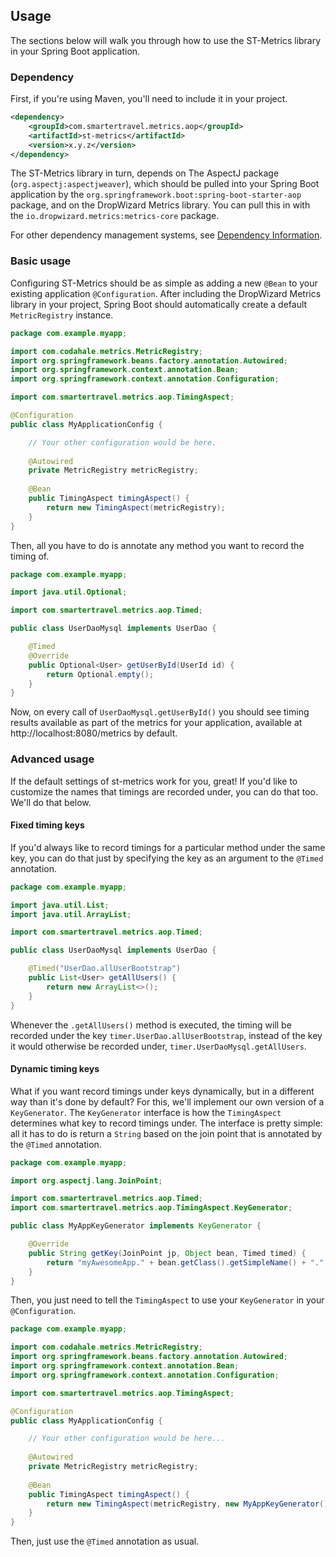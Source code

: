 ## Usage

The sections below will walk you through how to use the ST-Metrics library in your Spring Boot
application.

### Dependency

First, if you're using Maven, you'll need to include it in your project.

``` xml
<dependency>
    <groupId>com.smartertravel.metrics.aop</groupId>
    <artifactId>st-metrics</artifactId>
    <version>x.y.z</version>
</dependency>
```

The ST-Metrics library in turn, depends on The AspectJ package (`org.aspectj:aspectjweaver`), which
should be pulled into your Spring Boot application by the `org.springframework.boot:spring-boot-starter-aop`
package, and on the DropWizard Metrics library. You can pull this in with the
`io.dropwizard.metrics:metrics-core` package.

For other dependency management systems, see [Dependency Information](dependency-info.html).

### Basic usage

Configuring ST-Metrics should be as simple as adding a new `@Bean` to your existing application
`@Configuration`. After including the DropWizard Metrics library in your project, Spring Boot
should automatically create a default `MetricRegistry` instance.

``` java
package com.example.myapp;

import com.codahale.metrics.MetricRegistry;
import org.springframework.beans.factory.annotation.Autowired;
import org.springframework.context.annotation.Bean;
import org.springframework.context.annotation.Configuration;

import com.smartertravel.metrics.aop.TimingAspect;

@Configuration
public class MyApplicationConfig {

    // Your other configuration would be here.
    
    @Autowired
    private MetricRegistry metricRegistry;
    
    @Bean
    public TimingAspect timingAspect() {
        return new TimingAspect(metricRegistry);
    }
}
```
    
Then, all you have to do is annotate any method you want to record the timing of.
    
``` java
package com.example.myapp;

import java.util.Optional;

import com.smartertravel.metrics.aop.Timed;

public class UserDaoMysql implements UserDao {

    @Timed
    @Override
    public Optional<User> getUserById(UserId id) {
        return Optional.empty();
    }
}    
```

Now, on every call of `UserDaoMysql.getUserById()` you should see timing results available as part
of the metrics for your application, available at http://localhost:8080/metrics by default.

### Advanced usage

If the default settings of st-metrics work for you, great! If you'd like to customize the names that
timings are recorded under, you can do that too. We'll do that below.

#### Fixed timing keys

If you'd always like to record timings for a particular method under the same key, you can do that just
by specifying the key as an argument to the `@Timed` annotation. 

``` java
package com.example.myapp;

import java.util.List;
import java.util.ArrayList;

import com.smartertravel.metrics.aop.Timed;

public class UserDaoMysql implements UserDao {

    @Timed("UserDao.allUserBootstrap")
    public List<User> getAllUsers() {
        return new ArrayList<>();
    }
}
```

Whenever the `.getAllUsers()` method is executed, the timing will be recorded under the key 
`timer.UserDao.allUserBootstrap`, instead of the key it would otherwise be recorded under,
`timer.UserDaoMysql.getAllUsers`.

#### Dynamic timing keys

What if you want record timings under keys dynamically, but in a different way than it's done
by default? For this, we'll implement our own version of a `KeyGenerator`. The `KeyGenerator`
interface is how the `TimingAspect` determines what key to record timings under. The interface
is pretty simple: all it has to do is return a `String` based on the join point that is annotated
by the `@Timed` annotation.

``` java
package com.example.myapp;

import org.aspectj.lang.JoinPoint;

import com.smartertravel.metrics.aop.Timed;
import com.smartertravel.metrics.aop.TimingAspect.KeyGenerator;

public class MyAppKeyGenerator implements KeyGenerator {

    @Override
    public String getKey(JoinPoint jp, Object bean, Timed timed) {
        return "myAwesomeApp." + bean.getClass().getSimpleName() + "." + jp.getSignature().getName();
    }
}
```
        
Then, you just need to tell the `TimingAspect` to use your `KeyGenerator` in your `@Configuration`.
        
``` java
package com.example.myapp;

import com.codahale.metrics.MetricRegistry;
import org.springframework.beans.factory.annotation.Autowired;
import org.springframework.context.annotation.Bean;
import org.springframework.context.annotation.Configuration;

import com.smartertravel.metrics.aop.TimingAspect;

@Configuration
public class MyApplicationConfig {

    // Your other configuration would be here...
    
    @Autowired
    private MetricRegistry metricRegistry;
    
    @Bean
    public TimingAspect timingAspect() {
        return new TimingAspect(metricRegistry, new MyAppKeyGenerator());
    }
}
```

Then, just use the `@Timed` annotation as usual.

